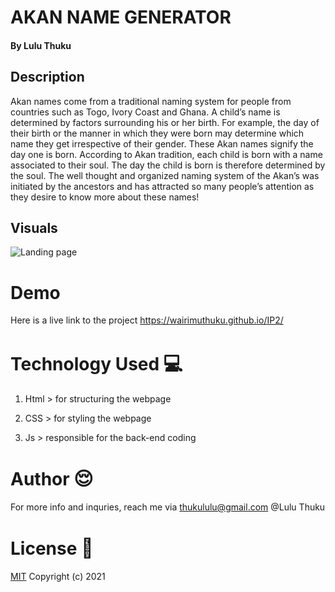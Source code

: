 # AKAN NAME GENERATOR

#### By **Lulu Thuku**

## Description

Akan names come from a traditional naming system for people from countries such as Togo, Ivory Coast and Ghana. A child’s name is determined by factors surrounding his or her birth. For example, the day of their birth or the manner in which they were born may determine which name they get irrespective of their gender. These Akan names signify the day one is born. According to Akan tradition, each child is born with a name associated to their soul. The day the child is born is therefore determined by the soul. The well thought and organized naming system of the Akan’s was initiated by the ancestors and has attracted so many people’s attention as they desire to know more about these names!

## Visuals

![Landing page](https://81dbbnqdih-flywheel.netdna-ssl.com/wp-content/uploads/2012/08/traditions-of-ghana-warrior-king-faces.jpg)

# Demo

Here is a live link to the project https://wairimuthuku.github.io/IP2/

# Technology Used <span style='font-size:30px;'>&#128187;</span>

1. Html > for structuring the webpage

2. CSS > for styling the webpage

3. Js > responsible for the back-end coding

# Author <span style='font-size:30px;'>&#128524;</span>

For more info and inquries, reach me via thukululu@gmail.com
@Lulu Thuku

# License <span style='font-size:30px;'>🔐</span>

[MIT](https://choosealicense.com/licenses/mit/)
Copyright (c) 2021
